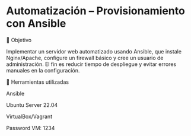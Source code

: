 # Automatización – Provisionamiento con Ansible

🔹 Objetivo

Implementar un servidor web automatizado usando Ansible, que instale Nginx/Apache, configure un firewall básico y cree un usuario de administración.
El fin es reducir tiempo de despliegue y evitar errores manuales en la configuración.

🔹 Herramientas utilizadas

Ansible 

Ubuntu Server 22.04 

VirtualBox/Vagrant 

Password VM: 1234


